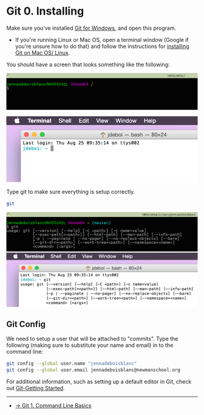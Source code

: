 # Git 0. Installing
Make sure you've installed [Git for Windows](https://git-scm.com/download/win), and open this program. 

 * If you're running Linux or Mac OS, open a terminal window (Google if you're unsure how to do that) and follow the instructions for [installing Git on Mac OS/ Linux](https://git-scm.com/book/en/v2/Getting-Started-Installing-Git). 

You should have a screen that looks something like the following:

![alt text](images/0_bashWindows1.png)

![alt text](images/0_bashMac1.png)


Type git to make sure everything is setup correctly.
```bash
git
```

![alt text](images/1_gitWindows1.png)
![alt text](images/1_gitMac1.png)

## Git Config
We need to setup a user that will be attached to "commits". Type the following (making sure to substitute your name and email) in to the command line:
```bash
git config --global user.name "jennadeboisblanc"
git config --global user.email jennadeboisblanc@newmanschool.org
```

For additional information, such as setting up a default editor in Git, check out [Git-Getting Started](https://git-scm.com/book/en/v2/Getting-Started-First-Time-Git-Setup).


---
* [-> Git 1. Command Line Basics](1_commandLine.md)
